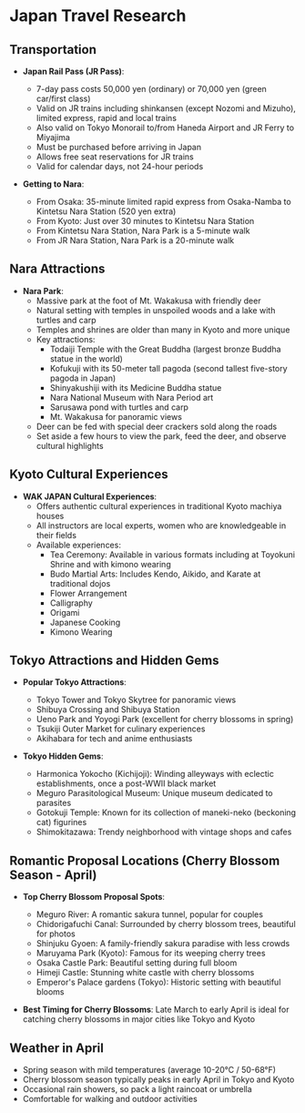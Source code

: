 # Japan Travel Research

## Transportation
- **Japan Rail Pass (JR Pass)**: 
  - 7-day pass costs 50,000 yen (ordinary) or 70,000 yen (green car/first class)
  - Valid on JR trains including shinkansen (except Nozomi and Mizuho), limited express, rapid and local trains
  - Also valid on Tokyo Monorail to/from Haneda Airport and JR Ferry to Miyajima
  - Must be purchased before arriving in Japan
  - Allows free seat reservations for JR trains
  - Valid for calendar days, not 24-hour periods

- **Getting to Nara**: 
  - From Osaka: 35-minute limited rapid express from Osaka-Namba to Kintetsu Nara Station (520 yen extra)
  - From Kyoto: Just over 30 minutes to Kintetsu Nara Station
  - From Kintetsu Nara Station, Nara Park is a 5-minute walk
  - From JR Nara Station, Nara Park is a 20-minute walk

## Nara Attractions
- **Nara Park**:
  - Massive park at the foot of Mt. Wakakusa with friendly deer
  - Natural setting with temples in unspoiled woods and a lake with turtles and carp
  - Temples and shrines are older than many in Kyoto and more unique
  - Key attractions:
    - Todaiji Temple with the Great Buddha (largest bronze Buddha statue in the world)
    - Kofukuji with its 50-meter tall pagoda (second tallest five-story pagoda in Japan)
    - Shinyakushiji with its Medicine Buddha statue
    - Nara National Museum with Nara Period art
    - Sarusawa pond with turtles and carp
    - Mt. Wakakusa for panoramic views
  - Deer can be fed with special deer crackers sold along the roads
  - Set aside a few hours to view the park, feed the deer, and observe cultural highlights

## Kyoto Cultural Experiences
- **WAK JAPAN Cultural Experiences**:
  - Offers authentic cultural experiences in traditional Kyoto machiya houses
  - All instructors are local experts, women who are knowledgeable in their fields
  - Available experiences:
    - Tea Ceremony: Available in various formats including at Toyokuni Shrine and with kimono wearing
    - Budo Martial Arts: Includes Kendo, Aikido, and Karate at traditional dojos
    - Flower Arrangement
    - Calligraphy
    - Origami
    - Japanese Cooking
    - Kimono Wearing

## Tokyo Attractions and Hidden Gems
- **Popular Tokyo Attractions**:
  - Tokyo Tower and Tokyo Skytree for panoramic views
  - Shibuya Crossing and Shibuya Station
  - Ueno Park and Yoyogi Park (excellent for cherry blossoms in spring)
  - Tsukiji Outer Market for culinary experiences
  - Akihabara for tech and anime enthusiasts

- **Tokyo Hidden Gems**:
  - Harmonica Yokocho (Kichijoji): Winding alleyways with eclectic establishments, once a post-WWII black market
  - Meguro Parasitological Museum: Unique museum dedicated to parasites
  - Gotokuji Temple: Known for its collection of maneki-neko (beckoning cat) figurines
  - Shimokitazawa: Trendy neighborhood with vintage shops and cafes

## Romantic Proposal Locations (Cherry Blossom Season - April)
- **Top Cherry Blossom Proposal Spots**:
  - Meguro River: A romantic sakura tunnel, popular for couples
  - Chidorigafuchi Canal: Surrounded by cherry blossom trees, beautiful for photos
  - Shinjuku Gyoen: A family-friendly sakura paradise with less crowds
  - Maruyama Park (Kyoto): Famous for its weeping cherry trees
  - Osaka Castle Park: Beautiful setting during full bloom
  - Himeji Castle: Stunning white castle with cherry blossoms
  - Emperor's Palace gardens (Tokyo): Historic setting with beautiful blooms

- **Best Timing for Cherry Blossoms**: Late March to early April is ideal for catching cherry blossoms in major cities like Tokyo and Kyoto

## Weather in April
- Spring season with mild temperatures (average 10-20°C / 50-68°F)
- Cherry blossom season typically peaks in early April in Tokyo and Kyoto
- Occasional rain showers, so pack a light raincoat or umbrella
- Comfortable for walking and outdoor activities
